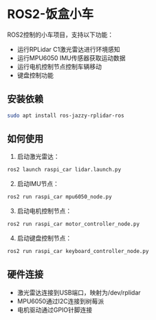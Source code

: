 # ROS2-饭盒小车

ROS2控制的小车项目，支持以下功能：

- 运行RPLidar C1激光雷达进行环境感知
- 运行MPU6050 IMU传感器获取运动数据
- 运行电机控制节点控制车辆移动
- 键盘控制功能

## 安装依赖

```bash
sudo apt install ros-jazzy-rplidar-ros
```

## 如何使用

1. 启动激光雷达：
```bash
ros2 launch raspi_car lidar.launch.py
```

2. 启动IMU节点：
```bash
ros2 run raspi_car mpu6050_node.py
```

3. 启动电机控制节点：
```bash
ros2 run raspi_car motor_controller_node.py
```

4. 启动键盘控制节点：
```bash
ros2 run raspi_car keyboard_controller_node.py
```

## 硬件连接

- 激光雷达连接到USB端口，映射为/dev/rplidar
- MPU6050通过I2C连接到树莓派
- 电机驱动通过GPIO针脚连接
